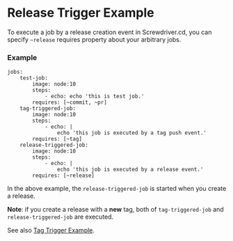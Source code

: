 # Release Trigger Example

To execute a job by a release creation event in Screwdriver.cd, you can specify `~release` requires property about your arbitrary jobs.

### Example

```
jobs:
    test-job:
        image: node:10
        steps:
            - echo: echo 'this is test job.'
        requires: [~commit, ~pr]
    tag-triggered-job:
        image: node:10
        steps:
            - echo: |
                echo 'this job is executed by a tag push event.'
        requires: [~tag]
    release-triggered-job:
        image: node:10
        steps:
            - echo: |
                echo 'this job is executed by a release event.'
        requires: [~release]
```

In the above example, the `release-triggered-job` is started when you create a release.

**Note**: if you create a release with a **new** tag, both of `tag-triggered-job` and `release-triggered-job` are executed.

See also [Tag Trigger Example](https://github.com/screwdriver-cd-test/tag-trigger-example).

